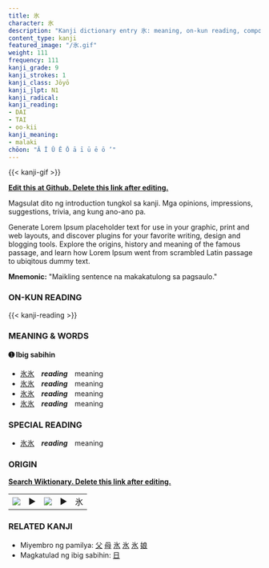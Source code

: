 ```yaml
---
title: 氷
character: 氷
description: "Kanji dictionary entry 氷: meaning, on-kun reading, compounds, origin, related kanji"
content_type: kanji
featured_image: "/氷.gif"
weight: 111
frequency: 111
kanji_grade: 9
kanji_strokes: 1
kanji_class: Jōyō
kanji_jlpt: N1
kanji_radical: 
kanji_reading: 
- DAI
- TAI
- oo-kii
kanji_meaning:
- malaki
chōon: "Ā Ī Ū Ē Ō ā ī ū ē ō ’"
---
```

[//]: # (Don't edit the line below. Kanji animated GIF code is automatically generated.)
{{< kanji-gif >}}

[//]: # (Edit below this line.)

**[Edit this at Github. Delete this link after editing.](https://github.com/tim0g/tim/tree/main/content/kanji/氷/index.md)**

Magsulat dito ng introduction tungkol sa kanji. Mga opinions, impressions, suggestions, trivia, ang kung ano-ano pa.

Generate Lorem Ipsum placeholder text for use in your graphic, print and web layouts, and discover plugins for your favorite writing, design and blogging tools. Explore the origins, history and meaning of the famous passage, and learn how Lorem Ipsum went from scrambled Latin passage to ubiqitous dummy text.
 
**Mnemonic:** "Maikling sentence na makakatulong sa pagsaulo."

### ON-KUN READING

[//]: # (Don't edit the line below. ON-KUN READING code is automatically generated.)
{{< kanji-reading >}}

### MEANING & WORDS

#### ➊ **Ibig sabihin**
  - [氷](../氷)[氷](../氷)　***reading***　meaning
  - [氷](../氷)[氷](../氷)　***reading***　meaning
  - [氷](../氷)[氷](../氷)　***reading***　meaning
  - [氷](../氷)[氷](../氷)　***reading***　meaning

### SPECIAL READING
  - [氷](../氷)[氷](../氷)　***reading***　meaning

### ORIGIN

**[Search Wiktionary. Delete this link after editing.](https://wiktionary.org/wiki/氷)**
<table class="kanji-table"><tr><td>
<img src="60px-氷-bronze.svg.png">
</td><td>▶</td><td>
<img src="60px-氷-oracle.svg.png">
</td><td>▶</td>
<td class="kanji-origin">氷</td>
</tr></table>

### RELATED KANJI
- Miyembro ng pamilya: [父](../父) [母](../母) [氷](../氷) [氷](../氷) [氷](../氷) [娘](../娘)
- Magkatulad ng ibig sabihin: [日](../日)
